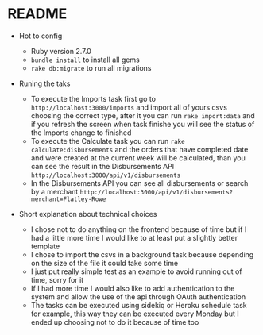 # README

* Hot to config
    - Ruby version 2.7.0
    - `bundle install` to install all gems
    - `rake db:migrate` to run all migrations

* Runing the taks
    - To execute the Imports task first go to `http://localhost:3000/imports` and import all of yours csvs choosing the correct type, after it you can run `rake import:data` and if you refresh the screen when task finishe you will see the status of the Imports change to finished
    - To execute the Calculate task you can run `rake calculate:disbursements` and the orders that have completed date and were created at the current week will be calculated, than you can see the result in the Disbursements API `http://localhost:3000/api/v1/disbursements`
    - In the Disbursements API you can see all disbursements or search by a merchant `http://localhost:3000/api/v1/disbursements?merchant=Flatley-Rowe`

* Short explanation about technical choices
    - I chose not to do anything on the frontend because of time but if I had a little more time I would like to at least put a slightly better template
    - I chose to import the csvs in a background task because depending on the size of the file it could take some time
    - I just put really simple test as an example to avoid running out of time, sorry for it
    - If I had more time I would also like to add authentication to the system and allow the use of the api through OAuth authentication
    - The tasks can be executed using sidekiq or Heroku schedule task for example, this way they can be executed every Monday but I ended up choosing not to do it because of time too
